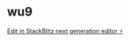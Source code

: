 # wu9

[Edit in StackBlitz next generation editor ⚡️](https://stackblitz.com/~/github.com/jk-raspberry/wu9)